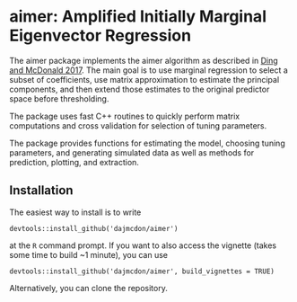 # aimer: Amplified Initially Marginal Eigenvector Regression

The aimer package implements the aimer algorithm as described in [Ding and McDonald 2017]( https://doi.org/10.1093/bioinformatics/btx265).
The main goal is to use marginal regression to select a subset of coefficients, use
matrix approximation to estimate the principal components, and then extend those estimates
to the original predictor space before thresholding.

The package uses fast C++ routines to quickly perform matrix computations and cross validation for
selection of tuning parameters.

The package provides functions for estimating the model, choosing tuning parameters, and
generating simulated data as well as methods for prediction, plotting, and extraction.

## Installation

The easiest way to install is to write
```
devtools::install_github('dajmcdon/aimer')
```
at the `R` command prompt. If you want to also access the vignette (takes some time to build ~1 minute), you can use
```
devtools::install_github('dajmcdon/aimer', build_vignettes = TRUE)
```

Alternatively, you can clone the repository.


